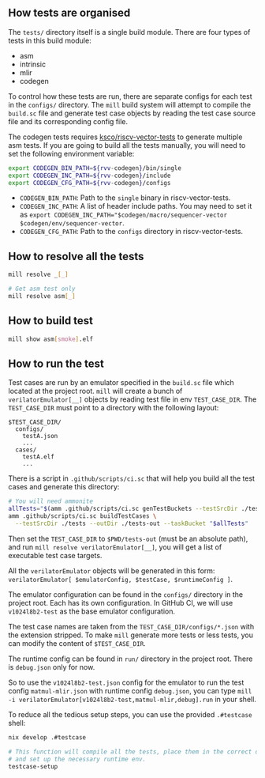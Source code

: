 ## How tests are organised

The `tests/` directory itself is a single build module.
There are four types of tests in this build module:

- asm
- intrinsic
- mlir
- codegen

To control how these tests are run, there are separate configs for each test in the `configs/` directory.
The `mill` build system will attempt to compile the `build.sc` file and generate test case objects
by reading the test case source file and its corresponding config file.

The codegen tests requires [ksco/riscv-vector-tests](https://github.com/ksco/riscv-vector-tests) to generate multiple asm tests.
If you are going to build all the tests manually, you will need to set the following environment variable:

```bash
export CODEGEN_BIN_PATH=${rvv-codegen}/bin/single
export CODEGEN_INC_PATH=${rvv-codegen}/include
export CODEGEN_CFG_PATH=${rvv-codegen}/configs
```

- `CODEGEN_BIN_PATH`: Path to the `single` binary in riscv-vector-tests.
- `CODEGEN_INC_PATH`: A list of header include paths. You may need to set it as `export CODEGEN_INC_PATH="$codegen/macro/sequencer-vector $codegen/env/sequencer-vector`.
- `CODEGEN_CFG_PATH`: Path to the `configs` directory in riscv-vector-tests.

## How to resolve all the tests

```bash
mill resolve _[_]

# Get asm test only
mill resolve asm[_]
```

## How to build test

```bash
mill show asm[smoke].elf
```

## How to run the test

Test cases are run by an emulator specified in the `build.sc` file which located at the project root.
`mill` will create a bunch of `verilatorEmulator[__]` objects by reading test file in env `TEST_CASE_DIR`.
The `TEST_CASE_DIR` must point to a directory with the following layout:

```text
$TEST_CASE_DIR/
  configs/
    testA.json
    ...
  cases/
    testA.elf
    ...
```

There is a script in `.github/scripts/ci.sc` that will help you build all the test cases and generate this directory:

```bash
# You will need ammonite
allTests="$(amm .github/scripts/ci.sc genTestBuckets --testSrcDir ./tests --bucketSize 1)"
amm .github/scripts/ci.sc buildTestCases \
  --testSrcDir ./tests --outDir ./tests-out --taskBucket "$allTests"
```

Then set the `TEST_CASE_DIR` to `$PWD/tests-out` (must be an absolute path), and run `mill resolve verilatorEmulator[__]`,
you will get a list of executable test case targets.

All the `verilatorEmulator` objects will be generated in this form: `verilatorEmulator[ $emulatorConfig, $testCase, $runtimeConfig ]`.

The emulator configuration can be found in the `configs/` directory in the project root. Each has its own configuration.
In GitHub CI, we will use `v1024l8b2-test` as the base emulator configuration.

The test case names are taken from the `TEST_CASE_DIR/configs/*.json` with the extension stripped. To make `mill` generate more tests or less tests,
you can modify the content of `$TEST_CASE_DIR`.

The runtime config can be found in `run/` directory in the project root. There is `debug.json` only for now.

So to use the `v1024l8b2-test.json` config for the emulator to run the test config `matmul-mlir.json` with runtime config `debug.json`,
you can type `mill -i verilatorEmulator[v1024l8b2-test,matmul-mlir,debug].run` in your shell.

To reduce all the tedious setup steps, you can use the provided `.#testcase` shell:

```bash
nix develop .#testcase

# This function will compile all the tests, place them in the correct directory,
# and set up the necessary runtime env.
testcase-setup
```